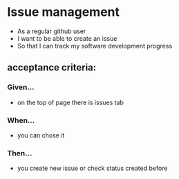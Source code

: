 #  Issue management

- As a regular github user
- I want to be able to create an issue
- So that I can track my software development progress


## acceptance criteria:
### Given...
- on the top of page there is issues tab
### When... 
- you can chose it
### Then...
- you create new issue or check status created before 